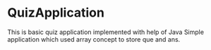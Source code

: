 # QuizApplication
This is basic quiz application implemented with help of Java
Simple application which used array concept to store que and ans.
